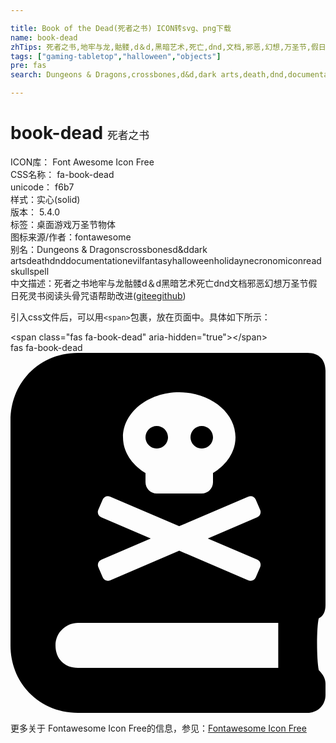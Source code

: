 ```yaml
---

title: Book of the Dead(死者之书) ICON转svg、png下载
name: book-dead
zhTips: 死者之书,地牢与龙,骷髅,d＆d,黑暗艺术,死亡,dnd,文档,邪恶,幻想,万圣节,假日,死灵书,阅读,头骨,咒语
tags: ["gaming-tabletop","halloween","objects"]
pre: fas
search: Dungeons & Dragons,crossbones,d&d,dark arts,death,dnd,documentation,evil,fantasy,halloween,holiday,necronomicon,read,skull,spell

---
```


# book-dead  <small style="font-size: 60%;font-weight: 100">死者之书</small>


<div class="detail-page">
<p>
<span>
ICON库：
<span class="badge-secondary badge">Font Awesome Icon Free</span> 
</span>
<br/>
<span>
CSS名称：
<span class="badge-secondary badge">fa-book-dead</span> 
</span>
<br/>
<span>
unicode：
<span class="badge-secondary badge">f6b7</span> 
<copy-btn content='f6b7' btn-title=""></copy-btn>
<copy-btn :content='String.fromCodePoint(parseInt("f6b7", 16))' btn-title="复制U"></copy-btn>
</span><br/><span>样式：<span class="badge-light badge">实心(solid)</span></span>
<br/>
<span>
版本：
<span class="badge-secondary badge">5.4.0</span> 
</span><br/><span>标签：<span class="badge-light badge"><router-link to="/tags/gaming-tabletop.html">桌面游戏</router-link></span><span class="badge-light badge"><router-link to="/tags/halloween.html">万圣节</router-link></span><span class="badge-light badge"><router-link to="/tags/objects.html">物体</router-link></span></span>
<br/>
<span>图标来源/作者：<span class="badge-light badge">fontawesome</span></span> 
<br/>
<span>别名：<span class="badge-light badge">Dungeons & Dragons</span><span class="badge-light badge">crossbones</span><span class="badge-light badge">d&d</span><span class="badge-light badge">dark arts</span><span class="badge-light badge">death</span><span class="badge-light badge">dnd</span><span class="badge-light badge">documentation</span><span class="badge-light badge">evil</span><span class="badge-light badge">fantasy</span><span class="badge-light badge">halloween</span><span class="badge-light badge">holiday</span><span class="badge-light badge">necronomicon</span><span class="badge-light badge">read</span><span class="badge-light badge">skull</span><span class="badge-light badge">spell</span></span><br/><span class="zh-detail">中文描述：<span class="badge-primary badge">死者之书</span><span class="badge-primary badge">地牢与龙</span><span class="badge-primary badge">骷髅</span><span class="badge-primary badge">d＆d</span><span class="badge-primary badge">黑暗艺术</span><span class="badge-primary badge">死亡</span><span class="badge-primary badge">dnd</span><span class="badge-primary badge">文档</span><span class="badge-primary badge">邪恶</span><span class="badge-primary badge">幻想</span><span class="badge-primary badge">万圣节</span><span class="badge-primary badge">假日</span><span class="badge-primary badge">死灵书</span><span class="badge-primary badge">阅读</span><span class="badge-primary badge">头骨</span><span class="badge-primary badge">咒语</span><span class="help-link"><span>帮助改进</span>(<a href="https://gitee.com/liuwave/icon-helper/edit/master/json/fontawesome/solid/book-dead.json" target="_blank" rel="noopener noreferrer">gitee</a><a href="https://github.com/liuwave/icon-helper/edit/master/json/fontawesome/solid/book-dead.json" target="_blank" rel="noopener noreferrer">github</a></span>)</span><br/>
</p>
</div>
<div class="alert alert-dark">
  <i class="fas fa-book-dead fa-xs"></i>
  <i class="fas fa-book-dead fa-sm"></i>
  <i class="fas fa-book-dead fa-lg"></i>
  <i class="fas fa-book-dead fa-2x"></i>
  <i class="fas fa-book-dead fa-3x"></i>
  <i class="fas fa-book-dead fa-5x"></i>
  <i class="fas fa-book-dead fa-7x"></i>
</div>
<div>
  <p>引入css文件后，可以用<code>&lt;span&gt;</code>包裹，放在页面中。具体如下所示：    
  </p>
  <div class="alert alert-primary" style="font-size: 14px">
    &lt;span class="fas fa-book-dead" aria-hidden="true"&gt;&lt;/span&gt;
    <copy-btn content='<span class="fas fa-book-dead" aria-hidden="true"></span>'></copy-btn>
  </div>
  <div class="alert alert-secondary">
    <i class="fas fa-book-dead"
    style="font-size: 24px"
    aria-hidden="true"></i> fas fa-book-dead
    <copy-btn content="fas fa-book-dead" btn-title="复制图标名称"></copy-btn>
  </div>
</div>
<div id="svg" class="svg-wrap">
<svg xmlns="http://www.w3.org/2000/svg" viewBox="0 0 448 512"><path d="M272 136c8.8 0 16-7.2 16-16s-7.2-16-16-16-16 7.2-16 16 7.2 16 16 16zm176 222.4V25.6c0-16-9.6-25.6-25.6-25.6H96C41.6 0 0 41.6 0 96v320c0 54.4 41.6 96 96 96h326.4c12.8 0 25.6-9.6 25.6-25.6v-16c0-6.4-3.2-12.8-9.6-19.2-3.2-16-3.2-60.8 0-73.6 6.4-3.2 9.6-9.6 9.6-19.2zM240 56c44.2 0 80 28.7 80 64 0 20.9-12.7 39.2-32 50.9V184c0 8.8-7.2 16-16 16h-64c-8.8 0-16-7.2-16-16v-13.1c-19.3-11.7-32-30-32-50.9 0-35.3 35.8-64 80-64zM124.8 223.3l6.3-14.7c1.7-4.1 6.4-5.9 10.5-4.2l98.3 42.1 98.4-42.1c4.1-1.7 8.8.1 10.5 4.2l6.3 14.7c1.7 4.1-.1 8.8-4.2 10.5L280.6 264l70.3 30.1c4.1 1.7 5.9 6.4 4.2 10.5l-6.3 14.7c-1.7 4.1-6.4 5.9-10.5 4.2L240 281.4l-98.3 42.2c-4.1 1.7-8.8-.1-10.5-4.2l-6.3-14.7c-1.7-4.1.1-8.8 4.2-10.5l70.4-30.1-70.5-30.3c-4.1-1.7-5.9-6.4-4.2-10.5zm256 224.7H96c-19.2 0-32-12.8-32-32s16-32 32-32h284.8zM208 136c8.8 0 16-7.2 16-16s-7.2-16-16-16-16 7.2-16 16 7.2 16 16 16z"/></svg>
</div>
<detail full-name='fa-book-dead'></detail>
    
<div><p>更多关于  Fontawesome Icon Free的信息，参见：<a target="_blank" href="https://iconhelper.cn/fontawesome.html">Fontawesome Icon Free</a>
</p></div>
